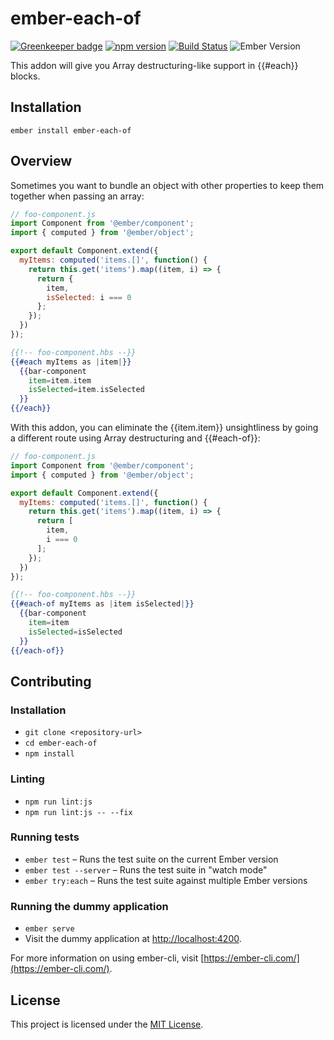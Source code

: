 ember-each-of
==============================================================================

[![Greenkeeper badge](https://badges.greenkeeper.io/kellyselden/ember-each-of.svg)](https://greenkeeper.io/)
[![npm version](https://badge.fury.io/js/ember-each-of.svg)](https://badge.fury.io/js/ember-each-of)
[![Build Status](https://travis-ci.org/kellyselden/ember-each-of.svg?branch=master)](https://travis-ci.org/kellyselden/ember-each-of)
![Ember Version](https://embadge.io/v1/badge.svg?start=2.12.0)

This addon will give you Array destructuring-like support in {{#each}} blocks.

Installation
------------------------------------------------------------------------------

```
ember install ember-each-of
```


Overview
------------------------------------------------------------------------------

Sometimes you want to bundle an object with other properties to keep them together when passing an array:

```js
// foo-component.js
import Component from '@ember/component';
import { computed } from '@ember/object';

export default Component.extend({
  myItems: computed('items.[]', function() {
    return this.get('items').map((item, i) => {
      return {
        item,
        isSelected: i === 0
      };
    });
  })
});
```

```hbs
{{!-- foo-component.hbs --}}
{{#each myItems as |item|}}
  {{bar-component
    item=item.item
    isSelected=item.isSelected
  }}
{{/each}}
```

With this addon, you can eliminate the {{item.item}} unsightliness by going a different route using Array destructuring and {{#each-of}}:

```js
// foo-component.js
import Component from '@ember/component';
import { computed } from '@ember/object';

export default Component.extend({
  myItems: computed('items.[]', function() {
    return this.get('items').map((item, i) => {
      return [
        item,
        i === 0
      ];
    });
  })
});
```

```hbs
{{!-- foo-component.hbs --}}
{{#each-of myItems as |item isSelected|}}
  {{bar-component
    item=item
    isSelected=isSelected
  }}
{{/each-of}}
```


Contributing
------------------------------------------------------------------------------

### Installation

* `git clone <repository-url>`
* `cd ember-each-of`
* `npm install`

### Linting

* `npm run lint:js`
* `npm run lint:js -- --fix`

### Running tests

* `ember test` – Runs the test suite on the current Ember version
* `ember test --server` – Runs the test suite in "watch mode"
* `ember try:each` – Runs the test suite against multiple Ember versions

### Running the dummy application

* `ember serve`
* Visit the dummy application at [http://localhost:4200](http://localhost:4200).

For more information on using ember-cli, visit [https://ember-cli.com/](https://ember-cli.com/).

License
------------------------------------------------------------------------------

This project is licensed under the [MIT License](LICENSE.md).
